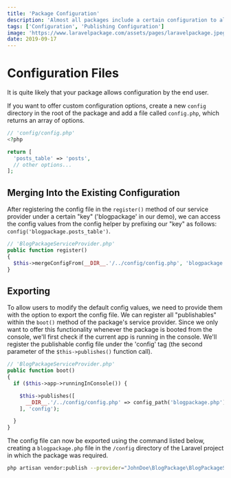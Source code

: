 ```yaml
---
title: 'Package Configuration'
description: 'Almost all packages include a certain configuration to allow easy modification by the end user. This section explains how to create a config file and how to publish this configuration within a Laravel project.'
tags: ['Configuration', 'Publishing Configuration']
image: 'https://www.laravelpackage.com/assets/pages/laravelpackage.jpeg'
date: 2019-09-17
---
```


# Configuration Files

It is quite likely that your package allows configuration by the end user.

If you want to offer custom configuration options, create a new `config` directory in the root of the package and add a file called `config.php`, which returns an array of options.

```php
// 'config/config.php'
<?php

return [
  'posts_table' => 'posts',
  // other options...
];
```

## Merging Into the Existing Configuration

After registering the config file in the `register()` method of our service provider under a certain "key" ('blogpackage' in our demo), we can access the config values from the config helper by prefixing our "key" as follows: `config('blogpackage.posts_table')`.

```php
// 'BlogPackageServiceProvider.php'
public function register()
{
  $this->mergeConfigFrom(__DIR__.'/../config/config.php', 'blogpackage');
}
```

## Exporting

To allow users to modify the default config values, we need to provide them with the option to export the config file. We can register all "publishables" within the `boot()` method of the package's service provider. Since we only want to offer this functionality whenever the package is booted from the console, we'll first check if the current app is running in the console. We'll register the publishable config file under the 'config' tag (the second parameter of the `$this->publishes()` function call).

```php
// 'BlogPackageServiceProvider.php'
public function boot()
{
  if ($this->app->runningInConsole()) {

    $this->publishes([
      __DIR__.'/../config/config.php' => config_path('blogpackage.php'),
    ], 'config');

  }
}
```

The config file can now be exported using the command listed below, creating a `blogpackage.php` file in the `/config` directory of the Laravel project in which the package was required.

```bash
php artisan vendor:publish --provider="JohnDoe\BlogPackage\BlogPackageServiceProvider" --tag="config"
```
